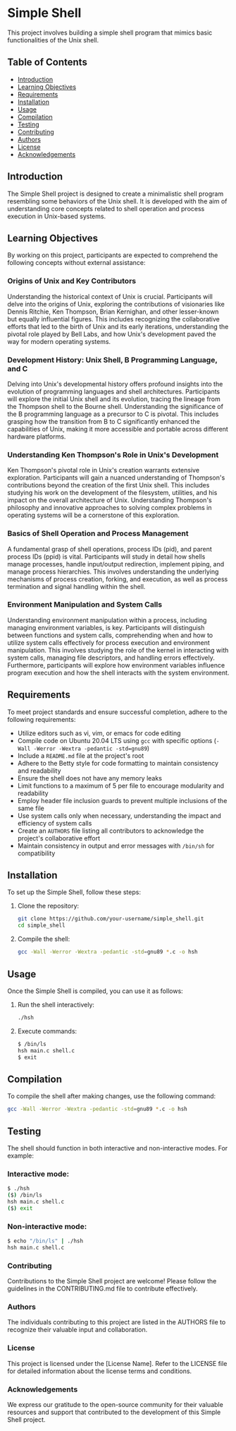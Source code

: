 # Simple Shell

This project involves building a simple shell program that mimics basic functionalities of the Unix shell.

## Table of Contents

- [Introduction](#introduction)
- [Learning Objectives](#learning-objectives)
- [Requirements](#requirements)
- [Installation](#installation)
- [Usage](#usage)
- [Compilation](#compilation)
- [Testing](#testing)
- [Contributing](#contributing)
- [Authors](#authors)
- [License](#license)
- [Acknowledgements](#acknowledgements)

## Introduction

The Simple Shell project is designed to create a minimalistic shell program resembling some behaviors of the Unix shell. It is developed with the aim of understanding core concepts related to shell operation and process execution in Unix-based systems.

## Learning Objectives

By working on this project, participants are expected to comprehend the following concepts without external assistance:

### Origins of Unix and Key Contributors

Understanding the historical context of Unix is crucial. Participants will delve into the origins of Unix, exploring the contributions of visionaries like Dennis Ritchie, Ken Thompson, Brian Kernighan, and other lesser-known but equally influential figures. This includes recognizing the collaborative efforts that led to the birth of Unix and its early iterations, understanding the pivotal role played by Bell Labs, and how Unix's development paved the way for modern operating systems.

### Development History: Unix Shell, B Programming Language, and C

Delving into Unix's developmental history offers profound insights into the evolution of programming languages and shell architectures. Participants will explore the initial Unix shell and its evolution, tracing the lineage from the Thompson shell to the Bourne shell. Understanding the significance of the B programming language as a precursor to C is pivotal. This includes grasping how the transition from B to C significantly enhanced the capabilities of Unix, making it more accessible and portable across different hardware platforms.

### Understanding Ken Thompson's Role in Unix's Development

Ken Thompson's pivotal role in Unix's creation warrants extensive exploration. Participants will gain a nuanced understanding of Thompson's contributions beyond the creation of the first Unix shell. This includes studying his work on the development of the filesystem, utilities, and his impact on the overall architecture of Unix. Understanding Thompson's philosophy and innovative approaches to solving complex problems in operating systems will be a cornerstone of this exploration.

### Basics of Shell Operation and Process Management

A fundamental grasp of shell operations, process IDs (pid), and parent process IDs (ppid) is vital. Participants will study in detail how shells manage processes, handle input/output redirection, implement piping, and manage process hierarchies. This involves understanding the underlying mechanisms of process creation, forking, and execution, as well as process termination and signal handling within the shell.

### Environment Manipulation and System Calls

Understanding environment manipulation within a process, including managing environment variables, is key. Participants will distinguish between functions and system calls, comprehending when and how to utilize system calls effectively for process execution and environment manipulation. This involves studying the role of the kernel in interacting with system calls, managing file descriptors, and handling errors effectively. Furthermore, participants will explore how environment variables influence program execution and how the shell interacts with the system environment.

## Requirements

To meet project standards and ensure successful completion, adhere to the following requirements:

- Utilize editors such as vi, vim, or emacs for code editing
- Compile code on Ubuntu 20.04 LTS using `gcc` with specific options (`-Wall -Werror -Wextra -pedantic -std=gnu89`)
- Include a `README.md` file at the project's root
- Adhere to the Betty style for code formatting to maintain consistency and readability
- Ensure the shell does not have any memory leaks
- Limit functions to a maximum of 5 per file to encourage modularity and readability
- Employ header file inclusion guards to prevent multiple inclusions of the same file
- Use system calls only when necessary, understanding the impact and efficiency of system calls
- Create an `AUTHORS` file listing all contributors to acknowledge the project's collaborative effort
- Maintain consistency in output and error messages with `/bin/sh` for compatibility

## Installation

To set up the Simple Shell, follow these steps:

1. Clone the repository:

    ```bash
    git clone https://github.com/your-username/simple_shell.git
    cd simple_shell
    ```

2. Compile the shell:

    ```bash
    gcc -Wall -Werror -Wextra -pedantic -std=gnu89 *.c -o hsh
    ```

## Usage

Once the Simple Shell is compiled, you can use it as follows:

1. Run the shell interactively:

    ```bash
    ./hsh
    ```

2. Execute commands:

    ```bash
    $ /bin/ls
    hsh main.c shell.c
    $ exit
    ```

## Compilation

To compile the shell after making changes, use the following command:

```bash
gcc -Wall -Werror -Wextra -pedantic -std=gnu89 *.c -o hsh
```

## Testing

The shell should function in both interactive and non-interactive modes. For example:

### Interactive mode:

```bash
$ ./hsh
($) /bin/ls
hsh main.c shell.c
($) exit
```

### Non-interactive mode:

```bash
$ echo "/bin/ls" | ./hsh
hsh main.c shell.c
```

### Contributing

Contributions to the Simple Shell project are welcome! Please follow the guidelines in the CONTRIBUTING.md file to contribute effectively.


### Authors

The individuals contributing to this project are listed in the AUTHORS file to recognize their valuable input and collaboration.


### License

This project is licensed under the [License Name]. Refer to the LICENSE file for detailed information about the license terms and conditions.


### Acknowledgements

We express our gratitude to the open-source community for their valuable resources and support that contributed to the development of this Simple Shell project.
